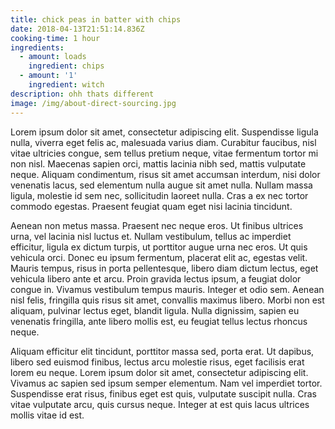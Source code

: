 ```yaml
---
title: chick peas in batter with chips
date: 2018-04-13T21:51:14.836Z
cooking-time: 1 hour
ingredients:
  - amount: loads
    ingredient: chips
  - amount: '1'
    ingredient: witch
description: ohh thats different
image: /img/about-direct-sourcing.jpg
---
```

Lorem ipsum dolor sit amet, consectetur adipiscing elit. Suspendisse ligula nulla, viverra eget felis ac, malesuada varius diam. Curabitur faucibus, nisl vitae ultricies congue, sem tellus pretium neque, vitae fermentum tortor mi non nisl. Maecenas sapien orci, mattis lacinia nibh sed, mattis vulputate neque. Aliquam condimentum, risus sit amet accumsan interdum, nisi dolor venenatis lacus, sed elementum nulla augue sit amet nulla. Nullam massa ligula, molestie id sem nec, sollicitudin laoreet nulla. Cras a ex nec tortor commodo egestas. Praesent feugiat quam eget nisi lacinia tincidunt.



Aenean non metus massa. Praesent nec neque eros. Ut finibus ultrices urna, vel lacinia nisl luctus et. Nullam vestibulum, tellus ac imperdiet efficitur, ligula ex dictum turpis, ut porttitor augue urna nec eros. Ut quis vehicula orci. Donec eu ipsum fermentum, placerat elit ac, egestas velit. Mauris tempus, risus in porta pellentesque, libero diam dictum lectus, eget vehicula libero ante et arcu. Proin gravida lectus ipsum, a feugiat dolor congue in. Vivamus vestibulum tempus mauris. Integer et odio sem. Aenean nisl felis, fringilla quis risus sit amet, convallis maximus libero. Morbi non est aliquam, pulvinar lectus eget, blandit ligula. Nulla dignissim, sapien eu venenatis fringilla, ante libero mollis est, eu feugiat tellus lectus rhoncus neque.



Aliquam efficitur elit tincidunt, porttitor massa sed, porta erat. Ut dapibus, libero sed euismod finibus, lectus arcu molestie risus, eget facilisis erat lorem eu neque. Lorem ipsum dolor sit amet, consectetur adipiscing elit. Vivamus ac sapien sed ipsum semper elementum. Nam vel imperdiet tortor. Suspendisse erat risus, finibus eget est quis, vulputate suscipit nulla. Cras vitae vulputate arcu, quis cursus neque. Integer at est quis lacus ultrices mollis vitae id est.
